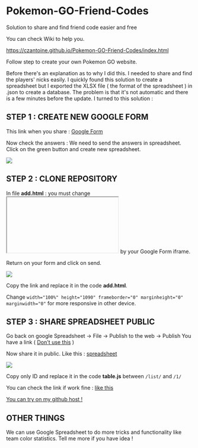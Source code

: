# Pokemon-GO-Friend-Codes
Solution to share and find friend code easier and free

You can check Wiki to help you. 

https://czantoine.github.io/Pokemon-GO-Friend-Codes/index.html

Follow step to create your own Pokemon GO website. 

Before there's an explanation as to why I did this. I needed to share and find the players' nicks easily. I quickly found this solution to create a spreadsheet but I exported the XLSX file ( the format of the spreadsheet ) in .json to create a database. The problem is that it's not automatic and there is a few minutes before the update. I turned to this solution :

## STEP 1 : CREATE NEW GOOGLE FORM

This link when you share : [Google Form](https://docs.google.com/forms/d/e/1FAIpQLScFHCnyZp6XjcHkaLSgjLxJkYbGMd8MfChMSHnS6hNeis9JyQ/viewform?usp=sf_link) 

Now check the answers : We need to send the answers in spreadsheet. Click on the green button and create new spreadsheet.

![](https://i.ibb.co/MRBnRFN/Capture-d-e-cran-2020-08-06-a-09-44-05.png)

## STEP 2 : CLONE REPOSITORY 

In file **add.html** : you must change <iframe> ... </iframe> by your Google Form iframe. 

Return on your form and click on send. 

![](https://i.ibb.co/nszmsdz/Capture-d-e-cran-2020-08-06-a-09-59-56.png)

Copy the link and replace it in the code **add.html**. 

Change `width="100%" height="1090" frameborder="0" marginheight="0" marginwidth="0"` for more responsive in other device. 

## STEP 3  : SHARE SPREADSHEET PUBLIC

Go back on google Spreadsheet -> File -> Publish to the web -> Publish 
You have a link ( [Don't use this](https://docs.google.com/spreadsheets/d/e/2PACX-1vQfzTSyVDZTUL1fSsWCfhlTn1dY5UBkBfN6NefWeIolQngE3UUFgyToq9gcsblH_FxhcqMu0SO3vEsf/pubhtml) ) 

Now share it in public. Like this : [spreadsheet ](https://docs.google.com/spreadsheets/d/1tJA9kK9jhGtoCXBSgvWHrJ9I0DH1srVMVd9xR2MTI44/edit?usp=sharing)

![](https://cdn-media-1.freecodecamp.org/images/1*AM6_ME5wgoQdtfMHFB_ipg.png)

Copy only ID and replace it in the code **table.js** between `/list/` and `/1/`

You can check the link if work fine : [like this](https://spreadsheets.google.com/feeds/list/1tJA9kK9jhGtoCXBSgvWHrJ9I0DH1srVMVd9xR2MTI44/1/public/values?alt=json)

[You can try on my github host ! ](https://czantoine.github.io/Pokemon-GO-Friend-Codes/index.html)

## OTHER THINGS

We can use Google Spreadsheet to do more tricks and functionality like team color statistics. Tell me more if you have idea !







